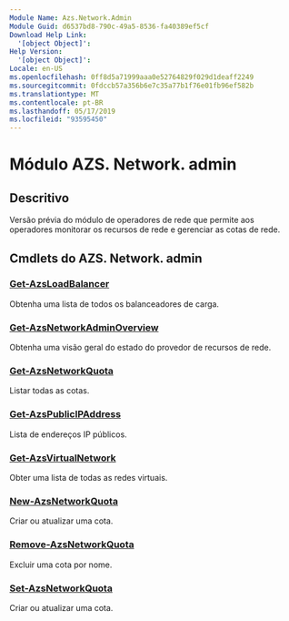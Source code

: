 ```yaml
---
Module Name: Azs.Network.Admin
Module Guid: d6537bd8-790c-49a5-8536-fa40389ef5cf
Download Help Link:
  '[object Object]': 
Help Version:
  '[object Object]': 
Locale: en-US
ms.openlocfilehash: 0ff8d5a71999aaa0e52764829f029d1deaff2249
ms.sourcegitcommit: 0fdccb57a356b6e7c35a77b1f76e01fb96ef582b
ms.translationtype: MT
ms.contentlocale: pt-BR
ms.lasthandoff: 05/17/2019
ms.locfileid: "93595450"
---
```

# Módulo AZS. Network. admin
## Descritivo
Versão prévia do módulo de operadores de rede que permite aos operadores monitorar os recursos de rede e gerenciar as cotas de rede.

## Cmdlets do AZS. Network. admin
### [Get-AzsLoadBalancer](Get-AzsLoadBalancer.md)
Obtenha uma lista de todos os balanceadores de carga.

### [Get-AzsNetworkAdminOverview](Get-AzsNetworkAdminOverview.md)
Obtenha uma visão geral do estado do provedor de recursos de rede.

### [Get-AzsNetworkQuota](Get-AzsNetworkQuota.md)
Listar todas as cotas.

### [Get-AzsPublicIPAddress](Get-AzsPublicIPAddress.md)
Lista de endereços IP públicos.

### [Get-AzsVirtualNetwork](Get-AzsVirtualNetwork.md)
Obter uma lista de todas as redes virtuais.

### [New-AzsNetworkQuota](New-AzsNetworkQuota.md)
Criar ou atualizar uma cota.

### [Remove-AzsNetworkQuota](Remove-AzsNetworkQuota.md)
Excluir uma cota por nome.

### [Set-AzsNetworkQuota](Set-AzsNetworkQuota.md)
Criar ou atualizar uma cota.

